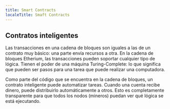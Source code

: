 ```yaml
---
title: Smart Contracts
localeTitle: Smaft Contracts
---
```

## Contratos inteligentes

Las transacciones en una cadena de bloques son iguales a las de un contrato muy básico: una parte envía recursos a otra. En la cadena de bloques Etherium, las transacciones pueden soportar cualquier tipo de lógica. Tienen el poder de una máquina Turing-Complete: lo que significa que pueden ser pasos para una tarea que puede realizar una computadora.

Como parte del código que se encuentra en la cadena de bloques, un contrato inteligente puede automatizar tareas. Cuando una cuenta recibe dinero, puede distribuirlo automáticamente a otros. Esto es completamente transparente para que todos los nodos (mineros) puedan ver qué lógica se está ejecutando.
